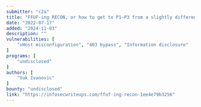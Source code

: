 ```yaml
---
submitter: "c2a"
title: "FFUF-ing RECON, or how to get to P1–P3 from a slightly different recon"
date: "2022-07-17"
added: "2024-11-03"
description: ""
vulnerabilities: [
    "vHost misconfiguration", "403 bypass", "Information disclosure"
]
programs: [
    "undisclosed"
]
authors: [
    "Vuk Ivanovic"
]
bounty: "undisclosed"
link: "https://infosecwriteups.com/ffuf-ing-recon-1ee4e79b3256"
---
```




